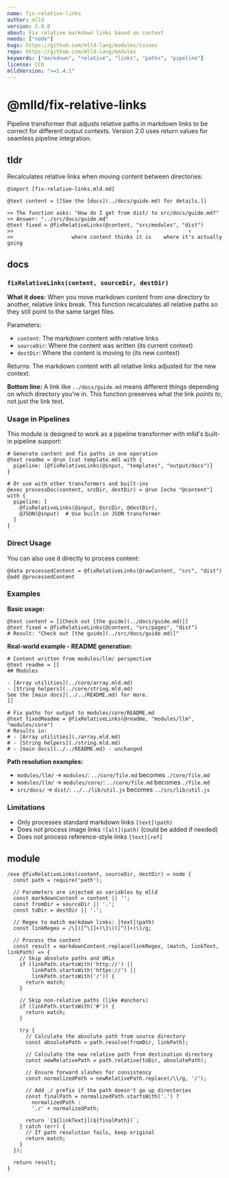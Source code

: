```yaml
---
name: fix-relative-links
author: mlld
version: 2.0.0
about: Fix relative markdown links based on context
needs: ["node"]
bugs: https://github.com/mlld-lang/modules/issues
repo: https://github.com/mlld-lang/modules
keywords: ["markdown", "relative", "links", "paths", "pipeline"]
license: CC0
mlldVersion: ">=1.4.1"
---
```


# @mlld/fix-relative-links

Pipeline transformer that adjusts relative paths in markdown links to be correct for different output contexts. Version 2.0 uses return values for seamless pipeline integration.

## tldr

Recalculates relative links when moving content between directories:

```mlld
@import [fix-relative-links.mld.md]

@text content = [[See the [docs](../docs/guide.md) for details.]]

>> The function asks: "How do I get from dist/ to src/docs/guide.md?"
>> Answer: "../src/docs/guide.md"
@text fixed = @fixRelativeLinks(@content, "src/modules", "dist")
>>                                        ↑                ↑
>>                   where content thinks it is    where it's actually going
```

## docs

### `fixRelativeLinks(content, sourceDir, destDir)`

**What it does:** When you move markdown content from one directory to another, relative links break. This function recalculates all relative paths so they still point to the same target files.

Parameters:
- `content`: The markdown content with relative links
- `sourceDir`: Where the content was written (its current context)
- `destDir`: Where the content is moving to (its new context)

Returns: The markdown content with all relative links adjusted for the new context.

**Bottom line:** A link like `../docs/guide.md` means different things depending on which directory you're in. This function preserves what the link *points to*, not just the link text.

### Usage in Pipelines

This module is designed to work as a pipeline transformer with mlld's built-in pipeline support:

```mlld
# Generate content and fix paths in one operation
@text readme = @run [cat template.md] with {
  pipeline: [@fixRelativeLinks(@input, "templates", "output/docs")]
}

# Or use with other transformers and built-ins
@exec processDoc(content, srcDir, destDir) = @run [echo "@content"] with {
  pipeline: [
    @fixRelativeLinks(@input, @srcDir, @destDir),
    @JSON(@input)  # Use built-in JSON transformer
  ]
}
```

### Direct Usage

You can also use it directly to process content:

```mlld
@data processedContent = @fixRelativeLinks(@rawContent, "src", "dist")
@add @processedContent
```

### Examples

**Basic usage:**
```mlld
@text content = [[Check out [the guide](../docs/guide.md)]]
@text fixed = @fixRelativeLinks(@content, "src/pages", "dist")
# Result: "Check out [the guide](../src/docs/guide.md)]"
```

**Real-world example - README generation:**
```mlld
# Content written from modules/llm/ perspective
@text readme = [[
## Modules

- [Array utilities](../core/array.mld.md)
- [String helpers](../core/string.mld.md)
See the [main docs](../../README.md) for more.
]]

# Fix paths for output to modules/core/README.md
@text fixedReadme = @fixRelativeLinks(@readme, "modules/llm", "modules/core")
# Results in:
# - [Array utilities](./array.mld.md)
# - [String helpers](./string.mld.md)
# - [main docs](../../README.md) - unchanged
```

**Path resolution examples:**
- `modules/llm/` → `modules/`: `../core/file.md` becomes `./core/file.md`
- `modules/llm/` → `modules/core/`: `../core/file.md` becomes `./file.md`
- `src/docs/` → `dist/`: `../../lib/util.js` becomes `../src/lib/util.js`

### Limitations

- Only processes standard markdown links `[text](path)`
- Does not process image links `![alt](path)` (could be added if needed)
- Does not process reference-style links `[text][ref]`

## module

```mlld-run
/exe @fixRelativeLinks(content, sourceDir, destDir) = node {
  const path = require('path');
  
  // Parameters are injected as variables by mlld
  const markdownContent = content || '';
  const fromDir = sourceDir || '.';
  const toDir = destDir || '.';
  
  // Regex to match markdown links: [text](path)
  const linkRegex = /\[([^\]]+)\]\(([^)]+)\)/g;
  
  // Process the content
  const result = markdownContent.replace(linkRegex, (match, linkText, linkPath) => {
    // Skip absolute paths and URLs
    if (linkPath.startsWith('http://') || 
        linkPath.startsWith('https://') || 
        linkPath.startsWith('/')) {
      return match;
    }
    
    // Skip non-relative paths (like #anchors)
    if (linkPath.startsWith('#')) {
      return match;
    }
    
    try {
      // Calculate the absolute path from source directory
      const absolutePath = path.resolve(fromDir, linkPath);
      
      // Calculate the new relative path from destination directory
      const newRelativePath = path.relative(toDir, absolutePath);
      
      // Ensure forward slashes for consistency
      const normalizedPath = newRelativePath.replace(/\\/g, '/');
      
      // Add ./ prefix if the path doesn't go up directories
      const finalPath = normalizedPath.startsWith('.') ? 
        normalizedPath : 
        './' + normalizedPath;
      
      return `[${linkText}](${finalPath})`;
    } catch (err) {
      // If path resolution fails, keep original
      return match;
    }
  });
  
  return result;
}
```
